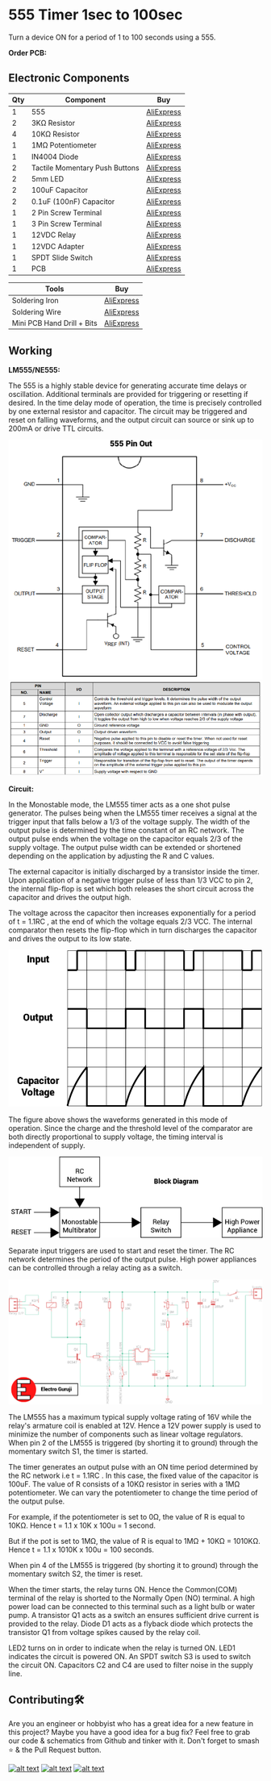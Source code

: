 # 555 Timer 1sec to 100sec
Turn a device ON for a period of 1 to 100 seconds using a 555.

**Order PCB:**

## Electronic Components
| Qty | Component | Buy |
| ------------- | ------------- | ------------- |
| 1 | 555 |[AliExpress](http://s.click.aliexpress.com/e/sCv1ACC) |
| 2 | 3KΩ Resistor |[AliExpress](http://s.click.aliexpress.com/e/bh4eqrQs) |
| 4 | 10KΩ Resistor |[AliExpress](http://s.click.aliexpress.com/e/bh4eqrQs) |
| 1 | 1MΩ Potentiometer |[AliExpress](http://s.click.aliexpress.com/e/bR23nRuG) |
| 1 | IN4004 Diode |[AliExpress](http://s.click.aliexpress.com/e/HW1fm16) |
| 2 | Tactile Momentary Push Buttons |[AliExpress](http://s.click.aliexpress.com/e/c77Ajrpq) |
| 2 | 5mm LED |[AliExpress](http://s.click.aliexpress.com/e/wuFpLXS) |
| 2 | 100uF Capacitor |[AliExpress](http://s.click.aliexpress.com/e/c9FHzl5W) |
| 2 | 0.1uF (100nF) Capacitor |[AliExpress](http://s.click.aliexpress.com/e/byQG0DZW) |
| 1 | 2 Pin Screw Terminal |[AliExpress](http://s.click.aliexpress.com/e/bj5UNUs0) |
| 1 | 3 Pin Screw Terminal |[AliExpress](http://s.click.aliexpress.com/e/bj5UNUs0) |
| 1 | 12VDC Relay |[AliExpress](http://s.click.aliexpress.com/e/xyrHlu8) |
| 1 | 12VDC Adapter |[AliExpress](http://s.click.aliexpress.com/e/V0x0bms) |
| 1 | SPDT Slide Switch |[AliExpress](http://s.click.aliexpress.com/e/cDjWUvjK) |
| 1 | PCB |[AliExpress](http://s.click.aliexpress.com/e/dhgwzKY) |


| Tools | Buy |
|--|--|
|Soldering Iron|[AliExpress](http://s.click.aliexpress.com/e/E83bSJI) |
|Soldering Wire|[AliExpress](http://s.click.aliexpress.com/e/PdhB0nm) |
|Mini PCB Hand Drill + Bits|[AliExpress](http://s.click.aliexpress.com/e/b93tomjI) |

## Working
**LM555/NE555:**

The 555 is a highly stable device for generating accurate time delays or oscillation. Additional terminals are provided for triggering or resetting if desired. In the time delay mode of operation, the time is precisely controlled by one external resistor and capacitor. The circuit may be triggered and reset on falling waveforms, and the output circuit can source or sink up to 200mA or drive TTL circuits.

![Pinout](https://github.com/jonathanrjpereira/555-Timer-1sec-to-100sec/blob/master/img/pinout.png)
![Pin Description](https://github.com/jonathanrjpereira/555-Timer-1sec-to-100sec/blob/master/img/pindescription.png)

**Circuit:**

In the Monostable mode, the LM555 timer acts as a one shot pulse generator. The pulses being when the LM555 timer receives a signal at the trigger input that falls below a 1/3 of the voltage supply. The width of the output pulse is determined by the time constant of an RC network. The output pulse ends when the voltage on the capacitor equals 2/3 of the supply voltage. The output pulse width can be extended or shortened depending on the application by adjusting the R and C values.

The external capacitor is initially discharged by a transistor inside the timer. Upon application of a negative trigger pulse of less than 1/3 VCC to pin 2, the internal flip-flop is set which both releases the short circuit across the capacitor and drives the output high.

The voltage across the capacitor then increases exponentially for a period of t = 1.1RC , at the end of which the voltage equals 2/3 VCC. The internal comparator then resets the flip-flop which in turn discharges the capacitor and drives the output to its low state.

![Monostable Waveform](https://github.com/jonathanrjpereira/555-Timer-1sec-to-100sec/blob/master/img/wave.png)

The figure above shows the waveforms generated in this mode of operation. Since the charge and the threshold level of the comparator are both directly proportional to supply voltage, the timing interval is independent of supply.

![Block Diagram](https://github.com/jonathanrjpereira/555-Timer-1sec-to-100sec/blob/master/img/BD.png)

Separate input triggers are used to start and reset the timer. The RC network determines the period of the output pulse. High power appliances can be controlled through a relay acting as a switch.

![Schematic](https://github.com/jonathanrjpereira/555-Timer-1sec-to-100sec/blob/master/img/sch.png)

The LM555 has a maximum typical supply voltage rating of 16V while the relay's armature coil is enabled at 12V. Hence a 12V power supply is used to minimize the number of components such as linear voltage regulators. When pin 2 of the LM555 is triggered (by shorting it to ground) through the momentary switch S1, the timer is started.

The timer generates an output pulse with an ON time period determined by the RC network i.e t = 1.1RC . In this case, the fixed value of the capacitor is 100uF. The value of R consists of a 10KΩ resistor in series with a 1MΩ potentiometer. We can vary the potentiometer to change the time period of the output pulse.

For example, if the potentiometer is set to 0Ω, the value of R is equal to 10KΩ.
Hence t = 1.1 x 10K x 100u = 1 second.

But if the pot is set to 1MΩ, the value of R is equal to 1MΩ + 10KΩ = 1010KΩ.
Hence t = 1.1 x 1010K x 100u = 100 seconds.

When pin 4 of the LM555 is triggered (by shorting it to ground) through the momentary switch S2, the timer is reset.

When the timer starts, the relay turns ON. Hence the Common(COM) terminal of the relay is shorted to the Normally Open (NO) terminal. A high power load can be connected to this terminal such as a light bulb or water pump. A transistor Q1 acts as a switch an ensures sufficient drive current is provided to the relay. Diode D1 acts as a flyback diode which protects the transistor Q1 from voltage spikes caused by the relay coil.

LED2 turns on in order to indicate when the relay is turned ON. LED1 indicates the circuit is powered ON. An SPDT switch S3 is used to switch the circuit ON. Capacitors C2 and C4 are used to filter noise in the supply line.


## Contributing🛠
Are you an engineer or hobbyist who has a great idea for a new feature in this project? Maybe you have a good idea for a bug fix? Feel free to grab our code & schematics from Github and tinker with it. Don't forget to smash ⭐️ & the Pull Request button.

[![alt text][1.1]][1] [![alt text][2.1]][2] [![alt text][3.1]][3]

[1.1]: https://github.com/jonathanrjpereira/Social-Media-README/blob/master/youtube.png (YouTube)
[2.1]: https://github.com/jonathanrjpereira/Social-Media-README/blob/master/instagram.png (Instagram)
[3.1]: https://github.com/jonathanrjpereira/Social-Media-README/blob/master/github.png (GitHub)

[1]: https://www.youtube.com/channel/UCRW-41O1vy98KKgJRQoYzdg
[2]: https://www.instagram.com/electroguruji/
[3]: https://github.com/jonathanrjpereira
